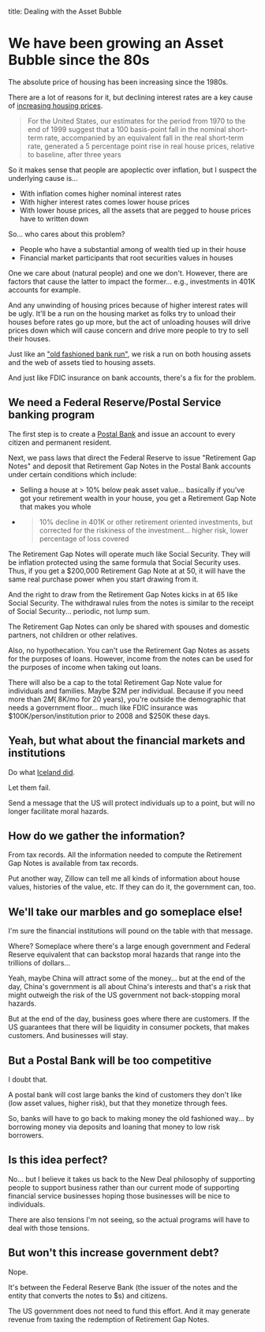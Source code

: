 title: Dealing with the Asset Bubble

# We have been growing an Asset Bubble since the 80s

The absolute price of housing has been increasing since the 1980s.

There are a lot of reasons for it, but declining interest rates
are a key cause of [increasing housing prices](https://www.bis.org/publ/work665.pdf).

> For the United
> States, our estimates for the period from 1970 to the end of 1999 suggest that a 100
> basis-point fall in the nominal short-term rate, accompanied by an equivalent fall in
> the real short-term rate, generated a 5 percentage point rise in real house prices,
> relative to baseline, after three years

So it makes sense that people are apoplectic over inflation, but I suspect
the underlying cause is...

* With inflation comes higher nominal interest rates
* With higher interest rates comes lower house prices
* With lower house prices, all the assets that are pegged to house prices have to written down

So... who cares about this problem?

* People who have a substantial among of wealth tied up in their house
* Financial market participants that root securities values in houses

One we care about (natural people) and one we don't. However, there are factors that cause the latter
to impact the former... e.g., investments in 401K accounts for example.

And any unwinding of housing prices because of higher interest rates will be ugly.
It'll be a run on the housing market as folks try to unload their houses before
rates go up more, but the act of unloading houses will drive prices down which
will cause concern and drive more people to try to sell their houses.

Just like an ["old fashioned bank run"](https://www.milesfranklin.com/a-good-old-fashioned-bank-run/),
we risk a run on both housing assets and the web of assets tied to housing assets.

And just like FDIC insurance on bank accounts, there's a fix for the problem.

## We need a Federal Reserve/Postal Service banking program

The first step is to create a [Postal Bank](https://prospect.org/economy/usps-begins-postal-banking-pilot-program/)
and issue an account to every citizen and permanent resident.

Next, we pass laws that direct the Federal Reserve to issue "Retirement Gap Notes" and deposit
that Retirement Gap Notes in the Postal Bank accounts under certain conditions which include:

* Selling a house at > 10% below peak asset value... basically if you've got your retirement wealth
  in your house, you get a Retirement Gap Note that makes you whole
* > 10% decline in 401K or other retirement oriented investments, but corrected for the riskiness of
  the investment... higher risk, lower percentage of loss covered

The Retirement Gap Notes will operate much like Social Security. They will be inflation protected
using the same formula that Social Security uses. Thus, if you get a $200,000 Retirement Gap Note
at at 50, it will have the same real purchase power when you start drawing from it.

And the right to draw from the Retirement Gap Notes kicks in at 65 like Social Security. The withdrawal
rules from the notes is similar to the receipt of Social Security... periodic, not lump sum.

The Retirement Gap Notes can only be shared with spouses and domestic partners, not children or
other relatives.

Also, no hypothecation. You can't use the Retirement Gap Notes as assets for the purposes of loans. However,
income from the notes can be used for the purposes of income when taking out loans.

There will also be a cap to the total Retirement Gap Note value for individuals and families. Maybe $2M per individual.
Because if you need more than $2M (~$8K/mo for 20 years), you're outside the demographic that needs a government
floor... much like FDIC insurance was $100K/person/institution prior to 2008 and $250K these days.

## Yeah, but what about the financial markets and institutions

Do what [Iceland did](https://en.wikipedia.org/wiki/2008%E2%80%932011_Icelandic_financial_crisis#Aftermath_(2012%E2%80%932013)).

Let them fail.

Send a message that the US will protect individuals up to a point, but will no longer
facilitate moral hazards.

## How do we gather the information?

From tax records. All the information needed to compute the Retirement Gap Notes
is available from tax records.

Put another way, Zillow can tell me all kinds of information about house values,
histories of the value, etc. If they can do it, the government can, too.

## We'll take our marbles and go someplace else!

I'm sure the financial institutions will pound on the table with that message.

Where? Someplace where there's a large enough government and Federal Reserve equivalent
that can backstop moral hazards that range into the trillions of dollars...

Yeah, maybe China will attract some of the money... but at the end of the day, China's
government is all about China's interests and that's a risk that might outweigh
the risk of the US government not back-stopping moral hazards.

But at the end of the day, business goes where there are customers. If the US
guarantees that there will be liquidity in consumer pockets, that makes customers.
And businesses will stay.

## But a Postal Bank will be too competitive

I doubt that.

A postal bank will cost large banks the kind of customers they don't like (low asset values,
higher risk), but that they monetize through fees.

So, banks will have to go back to making money the old fashioned way... by borrowing money
via deposits and loaning that money to low risk borrowers.

## Is this idea perfect?

No... but I believe it takes us back to the New Deal philosophy of supporting people
to support business rather than our current mode of supporting financial service
businesses hoping those businesses will be nice to individuals.

There are also tensions I'm not seeing, so the actual programs will have to deal with those
tensions.

## But won't this increase government debt?

Nope.

It's between the Federal Reserve Bank (the issuer of the notes and the entity
that converts the notes to $s) and citizens.

The US government does not need to fund this effort. And it may generate revenue
from taxing the redemption of Retirement Gap Notes.

